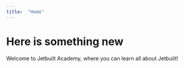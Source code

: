 ```yaml
---
title:  "Home"
---
```


<h1>  
Here is something new
</h1>
Welcome to Jetbuilt Academy, where you can learn all about Jetbuilt!
